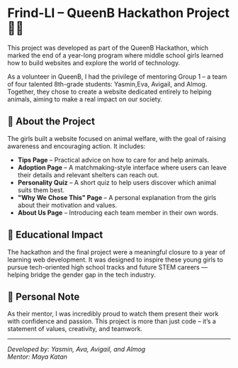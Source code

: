 # Frind-LI – QueenB Hackathon Project🦕👑

This project was developed as part of the QueenB Hackathon, which marked the end of a year-long program where middle school girls learned how to build websites and explore the world of technology.

As a volunteer in QueenB, I had the privilege of mentoring Group 1 – a team of four talented 8th-grade students: Yasmin,Eva, Avigail, and Almog. Together, they chose to create a website dedicated entirely to helping animals, aiming to make a real impact on our society.

## 🎯 About the Project

The girls built a website focused on animal welfare, with the goal of raising awareness and encouraging action. It includes:

- **Tips Page** – Practical advice on how to care for and help animals.
- **Adoption Page** – A matchmaking-style interface where users can leave their details and relevant shelters can reach out.
- **Personality Quiz** – A short quiz to help users discover which animal suits them best.
- **"Why We Chose This" Page** – A personal explanation from the girls about their motivation and values.
- **About Us Page** – Introducing each team member in their own words.

## 🌟 Educational Impact
The hackathon and the final project were a meaningful closure to a year of learning web development. It was designed to inspire these young girls to pursue tech-oriented high school tracks and future STEM careers — helping bridge the gender gap in the tech industry.

## 🧡 Personal Note

As their mentor, I was incredibly proud to watch them present their work with confidence and passion. This project is more than just code – it’s a statement of values, creativity, and teamwork.

---

*Developed by: Yasmin, Ava, Avigail, and Almog  
Mentor: Maya Katan*
